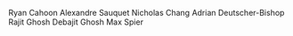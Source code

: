Ryan Cahoon
Alexandre Sauquet
Nicholas Chang
Adrian Deutscher-Bishop
Rajit Ghosh
Debajit Ghosh
Max Spier
